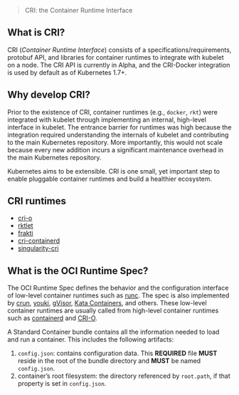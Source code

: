 > CRI: the Container Runtime Interface

## What is CRI?

CRI (_Container Runtime Interface_) consists of a specifications/requirements, protobuf API, and libraries for container runtimes to integrate with kubelet on a node. The CRI API is currently in Alpha, and the CRI-Docker integration is used by default as of Kubernetes 1.7+.

## Why develop CRI?

Prior to the existence of CRI, container runtimes (e.g., `docker`, `rkt`) were integrated with kubelet through implementing an internal, high-level interface in kubelet. The entrance barrier for runtimes was high because the integration required understanding the internals of kubelet and contributing to the main Kubernetes repository. More importantly, this would not scale because every new addition incurs a significant maintenance overhead in the main Kubernetes repository.

Kubernetes aims to be extensible. CRI is one small, yet important step to enable pluggable container runtimes and build a healthier ecosystem.

## CRI runtimes

-   [cri-o](https://github.com/cri-o/cri-o)
-   [rktlet](https://github.com/kubernetes-retired/rktlet)
-   [frakti](https://github.com/kubernetes/frakti)
-   [cri-containerd](https://github.com/containerd/cri)
-   [singularity-cri](https://github.com/sylabs/singularity-cri)

## What is the OCI Runtime Spec?

The OCI Runtime Spec defines the behavior and the configuration interface of low-level container runtimes such as [runc](https://github.com/opencontainers/runc). The spec is also implemented by [crun](https://github.com/containers/crun), [youki](https://github.com/containers/youki), [gVisor](https://gvisor.dev/), [Kata Containers](https://katacontainers.io/), and others. These low-level container runtimes are usually called from high-level container runtimes such as [containerd](https://containerd.io/) and [CRI-O](https://cri-o.io/).

A Standard Container bundle contains all the information needed to load and run a container. This includes the following artifacts:
1. `config.json`: contains configuration data. This **REQUIRED** file **MUST** reside in the root of the bundle directory and **MUST** be named `config.json`.
2. container’s root filesystem: the directory referenced by `root.path`, if that property is set in `config.json`.